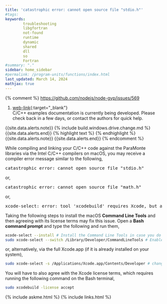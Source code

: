 ```yaml
---
title: 'catastrophic error: cannot open source file "stdio.h"'
#tags: 
keywords: 
        troubleshooting
        libgfortran
        not-found
        runtime
        dynamic
        shared
        dll
        so
        Fortran
#summary: "."
sidebar: home_sidebar
#permalink: /program-units/functions/index.html
last_updated: March 14, 2024
mathjax: true
---
```


{% comment %}
https://github.com/nodejs/node-gyp/issues/569
1. [web-link](){:target="_blank"}  
C/C++ examples documentation is currently being developed. Please check back in a few days, or contact the authors for quick help.  
<div id="toc"></div>  
{{site.data.alerts.note}}
{% include build.windows.drive.change.md %}
{{site.data.alerts.end}}
{% highlight text %}
{% endhighlight %}
<b><code></code></b>
{{site.data.alerts.note}}
{{site.data.alerts.end}}
{% endcomment %}

While compiling and linking your C/C++ code against the ParaMonte libraries via the Intel C/C++ compilers on macOS, you may receive a compiler error message similar to the following,  
<pre>
catastrophic error: cannot open source file "stdio.h"
</pre>
or,
<pre>
catastrophic error: cannot open source file "math.h"
</pre>
or, 
<pre>
xcode-select: error: tool 'xcodebuild' requires Xcode, but active developer directory '/Library/Developer/CommandLineTools' is a command line tools instance
</pre>

Taking the following steps to install the macOS <b>Command Line Tools</b> and then agreeing with its license terms may fix this issue. 
Open a <b>Bash command prompt</b> and type the following and run them,  
```bash  
xcode-select --install # Install the Command Line Tools in case you do not have it already.
sudo xcode-select --switch /Library/Developer/CommandLineTools # Enable command line tools
```  

or, alternatively, via the full Xcode.app (if it is already installed on your system), 
```bash  
sudo xcode-select -s /Applications/Xcode.app/Contents/Developer # change the path if Xcode is installed somewhere else.
```  

You will have to also agree with the Xcode license terms, which requires running the following command on the Bash terminal,
```bash  
sudo xcodebuild -license accept
```  

{% include askme.html %}
{% include links.html %}
